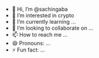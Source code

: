 - 👋 Hi, I’m @sachingaba
- 👀 I’m interested in crypto
- 🌱 I’m currently learning ...
- 💞️ I’m looking to collaborate on ...
- 📫 How to reach me ...
- 😄 Pronouns: ...
- ⚡ Fun fact: ...

<!---
sachingaba/sachingaba is a ✨ special ✨ repository because its `README.md` (this file) appears on your GitHub profile.
You can click the Preview link to take a look at your changes.
--->
